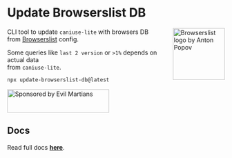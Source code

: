 # Update Browserslist DB  
  
<img width="120" height="120" alt="Browserslist logo by Anton Popov"  
     src="https://browsersl.ist/logo.svg" align="right">  
  
CLI tool to update `caniuse-lite` with browsers DB  
from [Browserslist](https://github.com/browserslist/browserslist/) config.  
  
Some queries like `last 2 version` or `>1%` depends on actual data  
from `caniuse-lite`.  
  
```sh  
npx update-browserslist-db@latest  
```  
  
<a href="https://evilmartians.com/?utm_source=update-browserslist-db">  
  <img src="https://evilmartians.com/badges/sponsored-by-evil-martians.svg"  
       alt="Sponsored by Evil Martians" width="236" height="54">  
</a>  
  
## Docs  
Read full docs **[here](https://github.com/browserslist/update-db#readme)**.  
